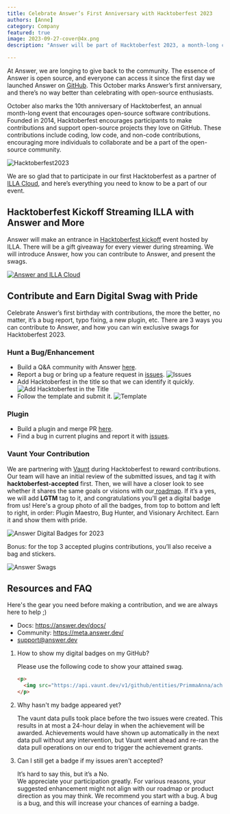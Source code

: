 ```yaml
---
title: Celebrate Answer’s First Anniversary with Hacktoberfest 2023
authors: [Anne]
category: Company
featured: true
image: 2023-09-27-cover@4x.png
description: "Answer will be part of Hacktoberfest 2023, a month-long celebration of open-source power. Here’s everything you need to know to join Answer’s event."

---
```


At Answer, we are longing to give back to the community. The essence of Answer is open source, and everyone can access it since the first day we launched Answer on [GitHub](https://github.com/answerdev). This October marks Answer’s first anniversary, and there’s no way better than celebrating with open-source enthusiasts. 

October also marks the 10th anniversary of Hacktoberfest, an annual month-long event that encourages open-source software contributions. Founded in 2014, Hacktoberfest encourages participants to make contributions and support open-source projects they love on GitHub. These contributions include coding, low code, and non-code contributions, encouraging more individuals to collaborate and be a part of the open-source community. 

![Hacktoberfest2023](Hacktoberfest%202023.jpeg)

We are so glad that to participate in our first Hacktoberfest as a partner of [ILLA Cloud](https://www.illacloud.com/hacktoberfest2023/?utm_source=newsletter&utm_medium=email&utm_campaign=newsletter-email-hacktoberfest2023-answer-0925), and here’s everything you need to know to be a part of our event. 

## Hacktoberfest Kickoff Streaming ILLA with Answer and More
Answer will make an entrance in [Hacktoberfest kickoff](https://www.youtube.com/live/qSZ9JhjZ7HM?si=yYLZDMa60tJJJNgv) event hosted by ILLA. There will be a gift giveaway for every viewer during streaming. We will introduce Answer, how you can contribute to Answer, and present the swags. 

[![Answer and ILLA Cloud](ILLA%20Cloud%20x%20Answer.png)](https://www.illacloud.com/hacktoberfest2023?utm_medium=email&utm_source=newsletter&utm_campaign=newsletter-email-hacktoberfest2023-answer-0925)

## Contribute and Earn Digital Swag with Pride
Celebrate Answer’s first birthday with contributions, the more the better, no matter, it’s a bug report, typo fixing, a new plugin, etc. There are 3 ways you can contribute to Answer, and how you can win exclusive swags for Hacktoberfest 2023. 

### Hunt a Bug/Enhancement
* Build a Q&A community with Answer [here](https://github.com/answerdev/answer).
* Report a bug or bring up a feature request in [issues](https://github.com/answerdev/answer/issues/new/choose).
![Issues](Issues.png)	
* Add Hacktoberfest in the title so that we can identify it quickly.
![Add Hacktoberfest in the Title](Title.png)	
* Follow the template and submit it.
![Template](Template.png)	

### Plugin
* Build a plugin and merge PR [here](https://github.com/answerdev/plugins). 
* Find a bug in current plugins and report it with [issues](https://github.com/answerdev/plugins/issues/new).

### Vaunt Your Contribution
We are partnering with [Vaunt](https://github.com/VauntDev) during Hacktoberfest to reward contributions. Our team will have an initial review of the submitted issues, and tag it with **hacktoberfest-accepted** first. Then, we will have a closer look to see whether it shares the same goals or visions with our[ roadmap](https://github.com/orgs/answerdev/projects/1). If it’s a yes, we will add **LGTM** tag to it, and congratulations you’ll get a digital badge from us! Here's a group photo of all the badges, from top to bottom and left to right, in order: Plugin Maestro, Bug Hunter, and Visionary Architect. Earn it and show them with pride.

![Answer Digital Badges for 2023](banner.png)

Bonus: for the top 3 accepted plugins contributions, you’ll also receive a bag and stickers.

![Answer Swags](DSC07756%202%20(1).png)

## Resources and FAQ
Here's the gear you need before making a contribution, and we are always here to help ;)
* Docs: https://answer.dev/docs/
* Community: https://meta.answer.dev/
* support@answer.dev

1. How to show my digital badges on my GitHub?

	Please use the following code to show your attained swag.
	```html
   <p>
      <img src="https://api.vaunt.dev/v1/github/entities/PrimmaAnna/achievements?format=svg&limit=3" width="350" />
    </p>
	```

2. Why hasn't my badge appeared yet?

	The vaunt data pulls took place before the two issues were created. This results in at most a 24-hour delay in when the achievement will be awarded. Achievements would have shown up automatically in the next data pull without any intervention, but Vaunt went ahead and re-ran the data pull operations on our end to trigger the achievement grants. 

3. Can I still get a badge if my issues aren't accepted?

	It’s hard to say this, but it’s a No.   
	We appreciate your participation greatly. For various reasons, your suggested enhancement might not align with our roadmap or product direction as you may think. We recommend you start with a bug. A bug is a bug, and this will increase your chances of earning a badge.

